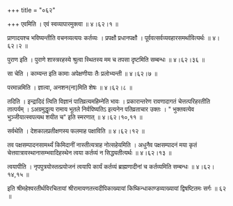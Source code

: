 +++
title = "०६२"

+++
एवमिति । एवं स्वव्यापारमुक्त्वा  ॥  ४।६२।१  ॥   

  

प्राणादयश्च भविष्यन्तीति वचनव्यत्ययः कर्तव्यः । प्रपक्षौ प्रधानपक्षौ । पूर्ववत्सर्वव्यवहारसमर्थावित्यर्थः  ॥  ४।६२।२  ॥   

  

पुराण इति । पुराणे शास्त्ररहस्ये श्रुत्वा स्थितस्य मम च तपसा दृष्टमिति सम्बन्धः  ॥  ४।६२।३६  ॥   

  

सा चेति । काम्यन्त इति कामाः अपेक्षणीयाः तैः प्रलोभ्यन्ती  ॥  ४।६२।७  ॥   

  

परमान्नमिति । ज्ञात्वा, अनशन(ना)मिति शेषः  ॥  ४।६२।८  ॥   

  

तदिति । इन्द्रादिदं त्विति विज्ञानं पातिव्रत्यमहिम्नेति भावः । प्रकारान्तरेण रावणादागतं चेत्तत्परिहरतीति तात्पर्यम् । ऽअग्रमुद्धृत्य रामाय भूतले निर्वपिष्यतिऽ इत्यनेन पतिव्रताचार उक्तः । " भुक्तवत्येव भुञ्जीयात्स्वपत्यथ शयीत च" इति स्मरणात्  ॥  ४।६२।१०,११  ॥   

  

सर्वथेति । देशकालप्रतीक्षणस्य फलमाह पक्षाविति  ॥  ४।६२।१२  ॥   

  

तव पक्षसम्पादनसामर्थ्यं किमिदानीं नास्तीत्यत्राह नोत्सहेयमिति । अधुनैव पक्षसम्पादनं मया कृतं चेत्तवात्रावस्थानासम्भवादिहस्थेन त्वया कर्तव्यं न सिद्ध्यतीत्यर्थः  ॥  ४।६२।१३  ॥   

  

त्वयापीति । नृपपुत्रयोस्तत्प्रयोजनं त्वयापि कार्यं कर्तव्यं ब्राह्मणादीनां च कर्तव्यमिति सम्बन्धः  ॥  ४।६२।१४,१५  ॥   

  

इति श्रीमहेश्वरतीर्थविरचितायां श्रीरामायणतत्त्वदीपिकाख्यायां किष्किन्धाकाण्डव्याख्यायां द्विषष्टितमः सर्गः  ॥  ६२  ॥   

  

